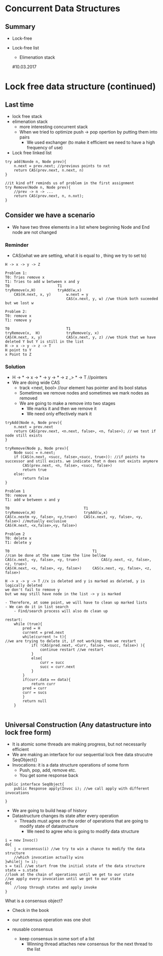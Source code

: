 # Concurrent Data Structures

## Summary
- Lock-free 
- Lock-free list
  - Elimenation stack
  
  #10.03.2017 

# Lock free data structure (continued)



## Last time
- lock free stack
- elimenation stack
	- more interesting concurrent stack
	- When we tried to optimize push -> pop opertion by putting them into pairs
		- We used exchanger (to make it efficient we need to have a high frequency of use)
- Lock free linked list

```
try add(Nonde n, Node prev){
	n.next = prev.next; //previous points to nxt
	return CAS(prev.next, n.next, n)
}

//it kind off reminds us of problem in the first assignment
try Remove(Node n, Node prev){
	//prev -> n -> ...
	return CAS(prev.next, n, n.nxt);
}
```

## Consider we have a scenario

- We have two three elements in a list where beginning Node and End node are not changed

### Reminder
- CAS(what we are setting, what it is equal to , thing we try to set to)

```
H -> x -> y -> Z

Problem 1:
T0: Tries remove x
T1: Tries to add w between x and y
T0						T1
tryRemove(x,H)			tryAdd(w,x)
	CAS(H.next, x, y)		w.next = y
							CAS(x.next, y, w) //we think both suceeded but we lost w

Problem 2:
T0: remove x
T1: remove y

T0							T1
tryRemove(x,  H)			tryRemove(y, x)
CAS(H.next, x, y)			CAS(x.next, y, z) //we think that we have deleted Y but Y is still in the list
H -> x -> y -> z -> T
H point to Y
x Point to Z
```

### Solution
- H -> * -> x -> * -> y -> * -> z _> * -> T //pointers
- We are doing wide CAS
	- track <next, bool> //our element has pointer and its bool status
	- Sometimes we remove nodes and sometimes we mark nodes as removed
	- We are going to make a remove into two stages
		- We marks it and then we remove it 
		- We need only effectively mark it

```
tryAdd(Node n, Node prev){
	n.next = prev.next
	return CAS(prev.next, <n.next, false>, <n, false>); // we test if node still exists
}

tryRemove(Node p, Node prev){
	Node succ = n.next;
	if (CAS(n.next, <succ, false>,<succ, true>)): //if points to successor and still exists. we indicate that n does not exists anymore
		CAS(prev.next, <n, false>, <succ, false>)
		return true
	else:
		return false
}
```
```
Problem 1
T0: remove x
T1: add w between x and y

T0									T1
tryRemove(x,H)						tryAdd(w,x)
CAS(x.nextm <y, false>, <y,true>)	CAS(x.next, <y, false>, <y, false>) //mutually exclusive 
CAS(H.next, <x,false>,<y, false>)		

Problem 2
T0: delete x
T1: delete y

T0										T1
//can be done at the same time the line bellow
CAS(x.next, <y, false>, <y, true>)			CAS(y.next, <z, false>, <z, true>) 
CAS(H.next, <x, false>, <y, false>)		CAS(x.next, <y, false>, <z, false>)

H -> x -> y -> T //x is deleted and y is marked as deleted, y is logically deleted
we don't fail to remove y
but we may still have node in the list -> y is marked

- Therefore, at some point, we will have to clean up marked lists
- We can do it in list search
	- Find/search process will also do clean up

restart:
	while (true){
		pred = H
		current = pred.next
		while(current != t){
//we are trying to delete it, if not working then we restart
			if( !CAS(pred.next, <Curr, false>, <succ, false>) ){
				continue restart //we restart
			}
			else{
				curr = succ
				succ = curr.next
			}
		}
		if(curr.data == data){
			return curr
		pred = curr
		curr = sucs
		}
		return null
	}
			
```

## Universal Construction (Any datastructure into lock free form)
- It is atomic some threads are making progress, but not necessarily efficient
- We are making an interface  for our sequential lock free data strucutre SeqObject{} 
- Invocations: it is a data structure operations of some form
	- Push, pop, add, remove etc.
	- You get some response back

```
public interface SeqObject{
	public Response apply(Invoc i); //we call apply with different invocations

}
```
- We are going to build heap of history
- Datastructure changes its state after every operation
	- Threads must agree on the order of operations that are going to modify state of datastructure
		- We need to agree who is going to modify data structure

```
i = new Invoc()
do{
	j = consensus(i) //we try to win a chance to modify the data structure
	//which invocation actually wins
}while(j != i);
s = tail //we start from the initial state of the data structure
state = s.state
//look at the chain of operations until we get to our state
//we apply every invocation until we get to our state
do{
	//loop through states and apply invoke
}
```
What is a consensus object?
- Check in the book

- our consensus operation was one shot
- reusable consensus
	- keep consensus in some sort of a list
		- Winning thread attaches new consensus for the next thread to the list

